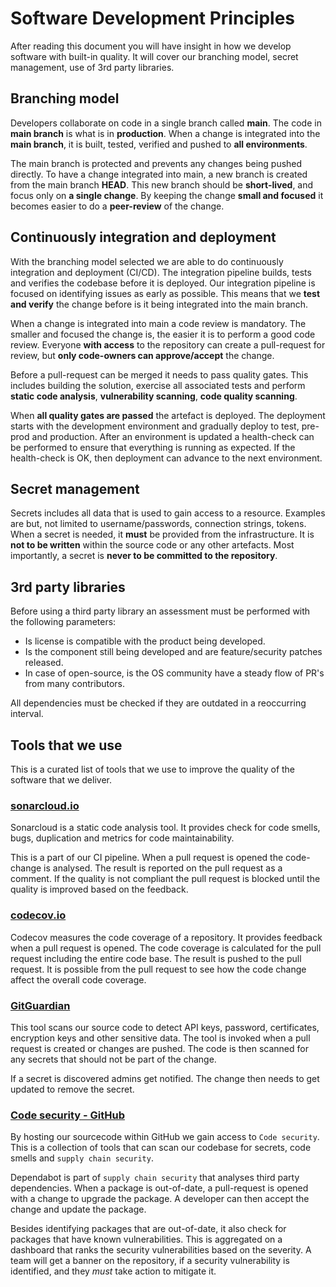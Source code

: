# Software Development Principles

After reading this document you will have insight in how we develop software with built-in quality. It will cover our branching model, secret management, use of 3rd party libraries.

## Branching model

Developers collaborate on code in a single branch called **main**. The code in **main branch** is what is in **production**. When a change is integrated into the **main branch**, it is built, tested, verified and pushed to **all environments**.

The main branch is protected and prevents any changes being pushed directly. To have a change integrated into main, a new branch is created from the main branch **HEAD**. This new branch should be **short-lived**, and focus only on **a single change**. By keeping the change **small and focused** it becomes easier to do a **peer-review** of the change.

## Continuously integration and deployment

With the branching model selected we are able to do continuously integration and deployment (CI/CD). The integration pipeline builds, tests and verifies the codebase before it is deployed. Our integration pipeline is focused on identifying issues as early as possible. This means that we **test and verify** the change before is it being integrated into the main branch.

When a change is integrated into main a code review is mandatory. The smaller and focused the change is, the easier it is to perform a good code review. Everyone **with access** to the repository can create a pull-request for review, but **only code-owners can approve/accept** the change.

Before a pull-request can be merged it needs to pass quality gates. This includes building the solution, exercise all associated tests and perform **static code analysis**, **vulnerability scanning**, **code quality scanning**.

When **all quality gates are passed** the artefact is deployed. The deployment starts with the development environment and gradually deploy to test, pre-prod and production. After an environment is updated a health-check can be performed to ensure that everything is running as expected. If the health-check is OK, then deployment can advance to the next environment.

## Secret management

Secrets includes all data that is used to gain access to a resource. Examples are but, not limited to username/passwords, connection strings, tokens. When a secret is needed, it **must** be provided from the infrastructure. It is **not to be written** within the source code or any other artefacts. Most importantly, a secret is **never to be committed to the repository**.

## 3rd party libraries

Before using a third party library an assessment must be performed with the following parameters:

- Is license is compatible with the product being developed.
- Is the component still being developed and are feature/security patches released.
- In case of open-source, is the OS community have a steady flow of PR's from many contributors.

All dependencies must be checked if they are outdated in a reoccurring interval.

## Tools that we use

This is a curated list of tools that we use to improve the quality of the software that we deliver.

### [sonarcloud.io](http://sonarcloud.io)

Sonarcloud is a static code analysis tool. It provides check for code smells, bugs, duplication and metrics for code maintainability.

This is a part of our CI pipeline. When a pull request is opened the code-change is analysed. The result is reported on the pull request as a comment. If the quality is not compliant the pull request is blocked until the quality is improved based on the feedback.

### [codecov.io](https://codecov.io)

Codecov measures the code coverage of a repository. It provides feedback when a pull request is opened. The code coverage is calculated for the pull request including the entire code base. The result is pushed to the pull request. It is possible from the pull request to see how the code change affect the overall code coverage.

### [GitGuardian](https://www.gitguardian.com)

This tool scans our source code to detect API keys, password, certificates, encryption keys and other sensitive data. The tool is invoked when a pull request is created or changes are pushed. The code is then scanned for any secrets that should not be part of the change.

If a secret is discovered admins get notified. The change then needs to get updated to remove the secret.

### [Code security - GitHub](https://docs.github.com/en/code-security)

 By hosting our sourcecode within GitHub we gain access to `Code security`. This is a collection of tools that can scan our codebase for secrets, code smells and `supply chain security`.

 Dependabot is part of `supply chain security` that analyses third party dependencies. When a package is out-of-date, a pull-request is opened with a change to upgrade the package. A developer can then accept the change and update the package.

 Besides identifying packages that are out-of-date, it also check for packages that have known vulnerabilities. This is aggregated on a dashboard that ranks the security vulnerabilities based on the severity. A team will get a banner on the repository, if a security vulnerability is identified, and they *must* take action to mitigate it.
